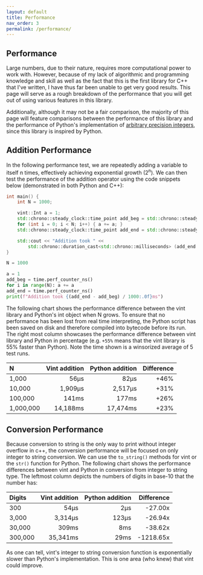 ```yaml
---
layout: default
title: Performance
nav_order: 3
permalink: /performance/
---
```

<a id="top"></a>

## Performance

Large numbers, due to their nature, requires more computational power to work with. However, because of my lack of algorithmic and programming knowledge and skill as well as the fact that this is the first library for C++ that I've written, I have thus far been unable to get very good results. This page will serve as a rough breakdown of the performance that you will get out of using various features in this library.

Additionally, although it may not be a fair comparison, the majority of this page will feature comparisons between the performance of this library and the performance of Python's implementation of [arbitrary precision integers](https://peps.python.org/pep-0237/), since this library is inspired by Python.

## Addition Performance

In the following performance test, we are repeatedly adding a variable to itself n times, effectively achieving exponential growth (2<sup>n</sup>). We can then test the performance of the addition operator using the code snippets below (demonstrated in both Python and C++):

```cpp
int main() {
    int N = 1000;

    vint::Int a = 1;
    std::chrono::steady_clock::time_point add_beg = std::chrono::steady_clock::now();
    for (int i = 0; i < N; i++) { a += a; }
    std::chrono::steady_clock::time_point add_end = std::chrono::steady_clock::now();

    std::cout << "Addition took " <<
        std::chrono::duration_cast<std::chrono::milliseconds> (add_end - add_beg).count() << "ms";
}
```

```py
N = 1000

a = 1
add_beg = time.perf_counter_ns()
for i in range(N): a += a
add_end = time.perf_counter_ns()
print(f"Addition took {(add_end - add_beg) / 1000:.0f}ms")
```

The following chart shows the performance difference between the vint library and Python's int object when N grows. To ensure that no performance has been lost from real time interpreting, the Python script has been saved on disk and therefore compiled into bytecode before its run. The right most column showcases the performance difference between vint library and Python in percentage (e.g. `+55%` means that the vint library is 55% faster than Python). Note the time shown is a winsorized average of 5 test runs.

| N         |    Vint addition |    Python addition |   Difference |
|:----------|-----------------:|-------------------:|-------------:|
| 1,000     |             56μs |               82μs |         +46% |
| 10,000    |          1,909µs |            2,517µs |         +31% |
| 100,000   |            141ms |              177ms |         +26% |
| 1,000,000 |         14,188ms |           17,474ms |         +23% |

## Conversion Performance

Because conversion to string is the only way to print without integer overflow in c++, the conversion performance will be focused on only integer to string conversion. We can use the `to_string()` methods for vint or the `str()` function for Python. The following chart shows the performance differences between vint and Python in conversion from integer to string type. The leftmost column depicts the numbers of digits in base-10 that the number has:

| Digits    |    Vint addition |    Python addition |   Difference |
|:----------|-----------------:|-------------------:|-------------:|
| 300       |             54μs |                2μs |      -27.00x |
| 3,000     |          3,314μs |              123μs |      -26.94x |
| 30,000    |            309ms |                8ms |      -38.62x |
| 300,000   |         35,341ms |               29ms |    -1218.65x |

As one can tell, vint's integer to string conversion function is exponentially slower than Python's implementation. This is one area (who knew) that vint could improve.
